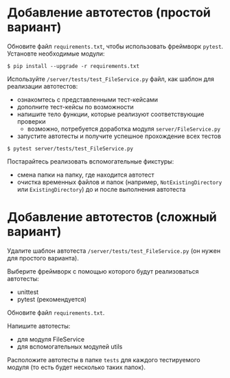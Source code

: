
# Добавление автотестов (простой вариант)

Обновите файл `requirements.txt`, чтобы использовать фреймворк `pytest`. Установте необходимые модули:

```console
$ pip install --upgrade -r requirements.txt
```

Используйте `/server/tests/test_FileService.py` файл, как шаблон для реализации автотестов:

- ознакомтесь с представленными тест-кейсами
- дополните тест-кейсы по возможности
- напишите тело функции, которые реализуют соответствующие проверки
  - возможно, потребуется доработка модуля `server/FileService.py`
- запустите автотесты и получите успешное прохождение всех тестов

```console
$ pytest server/tests/test_FileService.py
```

Постарайтесь реализовать вспомогательные фикстуры:

- смена папки на папку, где находится автотест
- очистка временных файлов и папок (например, `NotExistingDirectory` или `ExistingDirectory`) до и после выполнения автотеста

# Добавление автотестов (сложный вариант)

Удалите шаблон автотеста `/server/tests/test_FileService.py` (он нужен для простого варианта).

Выберите фреймворк с помощью которого будут реализоваться автотесты:

- unittest
- pytest (рекомендуется)

Обновите файл `requirements.txt`.

Напишите автотесты:

- для модуля FileService
- для вспомогательных модулей utils

Расположите автотесты в папке `tests` для каждого тестируемого модуля (то есть будет несколько таких папок).
